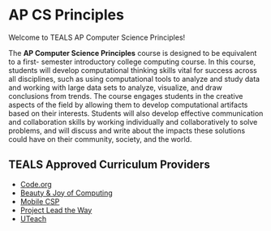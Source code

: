 # AP CS Principles

<!-- TODO: Name of the course: Intro to CSP is good in terms of
aligning the class with other standards, but we need a more exciting
name to attract students! -->

Welcome to TEALS AP Computer Science Principles!

The **AP Computer Science Principles** course is designed to be equivalent to a first- semester introductory college computing course. In this course, students will develop computational thinking skills vital for success across all disciplines, such as using computational tools to analyze and study data and working with large data sets to analyze, visualize, and draw conclusions from trends. The course engages students in the creative aspects of the field by allowing them to develop computational artifacts based on their interests. Students will also develop effective communication and collaboration skills by working individually and collaboratively to solve problems, and will discuss and write about the impacts these solutions could have on their community, society, and the world.



## TEALS Approved Curriculum Providers
- [Code.org](https://code.org/educate/csp)
- [Beauty & Joy of Computing](https://bjc.edc.org/)
- [Mobile CSP](https://course.mobilecsp.org/)
- [Project Lead the Way](https://www.pltw.org/our-programs/pltw-computer-science-curriculum)
- [UTeach](https://cs.uteach.utexas.edu/)
